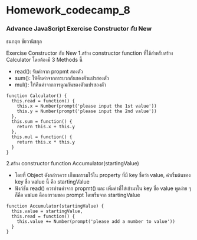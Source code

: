 # Homework_codecamp_8
### Advance JavaScript Exercise Constructor กับ New
ธนกฤต ชัยวานิชกุล

Exercise Constructor กับ New
1.สร้าง constructor function ที่ใช้สำหรับสร้าง Calculator โดยต้องมี 3 Methods นี้
- read(): รับค่าจาก propmt สองตัว
- sum(): ให้คืนค่าจากการบวกกันของตัวแปรสองตัว
- mul(): ให้คืนค่าจากการคูณกันของตัวแปรสองตัว
```
function Calculator() {
  this.read = function() {
    this.x = Number(prompt('please input the 1st value'))
    this.y = Number(prompt('please input the 2nd value'))
  },
  this.sum = function() {
    return this.x + this.y
  },
  this.mul = function() {
    return this.x * this.y
  }
}

```
2.สร้าง constructor function Accumulator(startingValue)
- โดยที่ Object ดังกล่าวควร เก็บผลรวมไว้ใน property ที่มี key ชื่อว่า value, ค่าเริ่มต้นของ key ชื่อ value นี้ คือ startingValue
- ฟังก์ชัน read() ควรอ่านค่าจาก propmt() และ เพิ่มค่าที่ใส่เข้ามาใน key ชื่อ value
พูดง่าย ๆ ก็คือ value คือผลรวมของ prompt โดยเริ่มจาก startingValue
```
function Accumulator(startingValue) {
  this.value = startingValue,
  this.read = function() {
    this.value += Number(prompt('please add a number to value'))
  }
}

```

